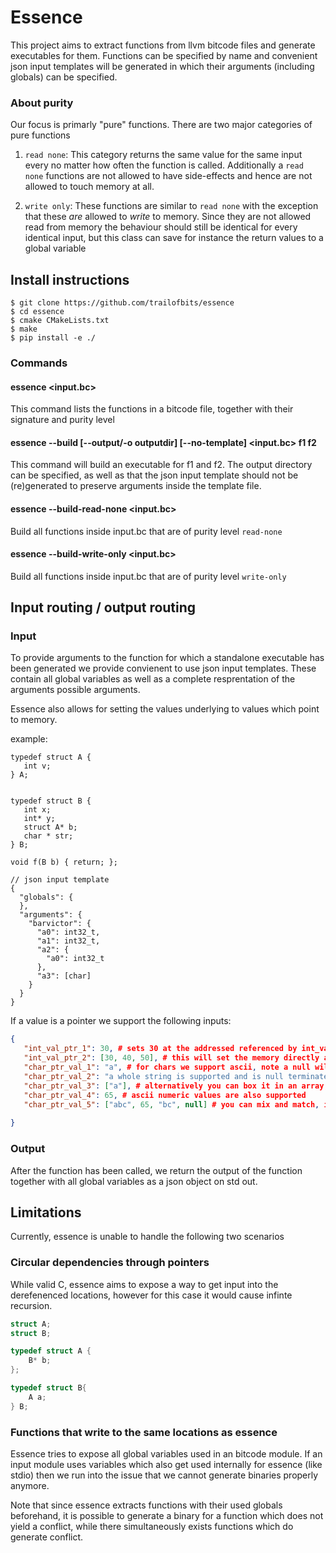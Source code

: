 # Essence

This project aims to extract functions from llvm bitcode files and generate executables for them.
Functions can be specified by name and convenient json input templates will be generated in which their arguments (including globals) can be specified.


### About purity
Our focus is primarly "pure" functions. There are two major categories of pure functions

1. `read none`:
   This category returns the same value for the same input every no matter how often the function is called.
   Additionally a `read none` functions are not allowed to have side-effects and hence are not allowed to touch memory at all. 

2. `write only`: These functions are similar to `read none` with the exception that these _are_ allowed to _write_ to memory. Since they are not allowed read from memory the behaviour should still be identical for every identical input, but this class can save for instance the return values to a global variable 




## Install instructions

```shell
$ git clone https://github.com/trailofbits/essence
$ cd essence
$ cmake CMakeLists.txt
$ make 
$ pip install -e ./
```


### Commands  
#### essence <input.bc> 
This command lists the functions in a bitcode file, together with their signature and purity level 


#### essence --build [--output/-o outputdir] [--no-template] <input.bc> f1 f2 
This command will build an executable for f1 and f2.
The output directory can be specified, as well as that the json input template should not be (re)generated to preserve arguments inside the template file.


#### essence --build-read-none <input.bc>
Build all functions inside input.bc that are of purity level `read-none`

#### essence --build-write-only <input.bc>
Build all functions inside input.bc that are of purity level `write-only`



## Input routing / output routing
### Input 
To provide arguments to the function for which a standalone executable has been generated we provide convienent to use json input templates. These contain all global variables as well as a complete resprentation of the arguments possible arguments.

Essence also allows for setting the values underlying to values which point to memory.   


example:
```
typedef struct A {
   int v;
} A;


typedef struct B {
   int x;
   int* y;
   struct A* b;
   char * str;
} B;

void f(B b) { return; };

// json input template
{
  "globals": {
  },
  "arguments": {
    "barvictor": {
      "a0": int32_t,
      "a1": int32_t,
      "a2": {
        "a0": int32_t
      },
      "a3": [char]
    }
  }
}
```

If a value is a pointer we support the following inputs:
```json
{
   "int_val_ptr_1": 30, # sets 30 at the addressed referenced by int_val_ptr,
   "int_val_ptr_2": [30, 40, 50], # this will set the memory directly after 30 to 40 and 50 
   "char_ptr_val_1": "a", # for chars we support ascii, note a null will be placed directly after "a",
   "char_ptr_val_2": "a whole string is supported and is null terminated",
   "char_ptr_val_3": ["a"], # alternatively you can box it in an array, this will prevent null termination
   "char_ptr_val_4": 65, # ascii numeric values are also supported
   "char_ptr_val_5": ["abc", 65, "bc", null] # you can mix and match, if you want a null termination with array syntax you add a null suffix
           
}
```

### Output
After the function has been called, we return the output of the function together with all global variables as a json object on std out. 

## Limitations
Currently, essence is unable to handle the following two scenarios 

### Circular dependencies through pointers
While valid C, essence aims to expose a way to get input into the derefenenced locations, however for this case it would cause infinte recursion.
```c
struct A;
struct B;

typedef struct A {
    B* b;    
};

typedef struct B{
    A a;
} B;
```

### Functions that write to the same locations as essence
Essence tries to expose all global variables used in an bitcode module.
If an input module uses variables which also get used internally for essence (like stdio) then we run into the issue that we cannot generate binaries properly anymore.

Note that since essence extracts functions with their used globals beforehand, it is possible to generate a binary for a function  which does not yield a conflict, while there simultaneously exists functions which do generate conflict.
